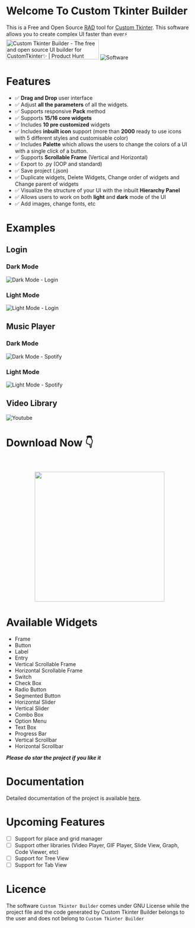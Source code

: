 # Welcome To Custom Tkinter Builder

This is a Free and Open Source [RAD](https://en.wikipedia.org/wiki/Rapid_application_development) tool for [Custom Tkinter](https://github.com/TomSchimansky/CustomTkinter). This software allows you to create complex UI faster than ever⚡
<a href="https://www.producthunt.com/posts/custom-tkinter-builder?embed=true&utm_source=badge-featured&utm_medium=badge&utm_souce=badge-custom&#0045;tkinter&#0045;builder" target="_blank"><img src="https://api.producthunt.com/widgets/embed-image/v1/featured.svg?post_id=750366&theme=neutral" alt="Custom&#0032;Tkinter&#0032;Builder - The&#0032;free&#0032;and&#0032;open&#0032;source&#0032;UI&#0032;builder&#0032;for&#0032;CustomTkinter✨ | Product Hunt" style="width: 250px; height: 54px;" width="250" height="54" /></a>
![Software](https://github.com/rigvedmaanas/CustomTkinterBuilder/assets/77579661/77efd633-461e-4d30-be27-3d5d61045aa6)

# Features

* ✅ **Drag and Drop** user interface
* ✅ Adjust **all the parameters** of all the widgets.
* ✅ Supports responsive **Pack** method
* ✅ Supports **15/16 core widgets**
* ✅ Includes **10 pre customized** widgets
* ✅ Includes **inbuilt icon** support (more than **2000** ready to use icons with 5 different styles and customisable color)
* ✅ Includes **Palette** which allows the users to change the colors of a UI with a single click of a button.
* ✅ Supports **Scrollable Frame** (Vertical and Horizontal)
* ✅ Export to .py (OOP and standard)
* ✅ Save project (.json)
* ✅ Duplicate widgets, Delete Widgets, Change order of widgets and Change parent of widgets
* ✅ Visualize the structure of your UI with the inbuilt **Hierarchy Panel**
* ✅ Allows users to work on both **light** and **dark** mode of the UI
* ✅ Add images, change fonts, etc

# Examples

## Login
### Dark Mode
![Dark Mode - Login](https://github.com/rigvedmaanas/CustomTkinterBuilder/assets/77579661/133ef73f-3b55-4181-bf78-a4ba1e9b19a3)
### Light Mode
![Light Mode - Login](https://github.com/rigvedmaanas/CustomTkinterBuilder/assets/77579661/482ed8c3-0573-4103-9aa6-45d0258eacdf)


## Music Player
### Dark Mode
![Dark Mode - Spotify](https://github.com/rigvedmaanas/CustomTkinterBuilder/assets/77579661/28970507-3125-4cd8-bb42-d6a7d3fee359)
### Light Mode
![Light Mode - Spotify](https://github.com/rigvedmaanas/CustomTkinterBuilder/assets/77579661/eb2a3b08-02ac-4bea-bf5f-9da723bb6101)

## Video Library
![Youtube](https://github.com/rigvedmaanas/CustomTkinterBuilder/assets/77579661/612572d7-456c-45ef-aeff-ea1108cbf995)


# Download Now 👇
<br> <p align='center'> [<img src="https://img.shields.io/badge/Download-Custom%20Tkinter%20Builder-informational?&logo=python&logoColor=yellow&color=green" width="350">](https://github.com/rigvedmaanas/CustomTkinterBuilder/releases/tag/v1.0.0)  </br>

# Available Widgets

- Frame
- Button
- Label
- Entry
- Vertical Scrollable Frame
- Horizontal Scrollable Frame
- Switch
- Check Box
- Radio Button
- Segmented Button
- Horizontal Slider
- Vertical Slider
- Combo Box
- Option Menu
- Text Box
- Progress Bar
- Vertical Scrollbar
- Horizontal Scrollbar

***Please do star the project if you like it***


# Documentation

Detailed documentation of the project is available [here](https://github.com/rigvedmaanas/CustomTkinterBuilder/wiki).

# Upcoming Features

- [ ] Support for place and grid manager
- [ ] Support other libraries (Video Player, GIF Player, Slide View, Graph, Code Viewer, etc)
- [ ] Support for Tree View
- [ ] Support for Tab View

# Licence

The software `Custom Tkinter Builder` comes under GNU License while the project file and the code generated by Custom Tkinter Builder belongs to the user and does not belong to `Custom Tkinter Builder`
